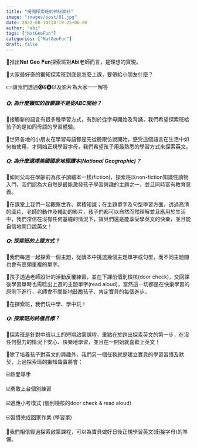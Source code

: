 ```yaml
---
title: "揭開探索班的神秘面紗"
image: "images/post/01.jpg"
date: 2022-08-14T18:19:25+06:00
author: "abi"
tags: ["NatGeoFun"]
categories: ["NatGeoFun"]
draft: false
---
```


🧸推出𝐍𝐚𝐭 𝐆𝐞𝐨 𝐅𝐮𝐧探索班對𝐀𝐛𝐢老師而言，是理想的實現。

🧐大家最好奇的獺知探索班到底是怎麼上課，要帶給小朋友什麼？

👉讓我們透過🅠&🅐以及影片為大家一一解答

##### 𝗤: 為什麼獺知的啟蒙課不是從ABC開始？

🔸接觸新的語言有很多種學習方式，有別於從字母開始及背誦，我們希望探索班給孩子的是如同母語的學習體驗。

🔹世界各地的小朋友在學習母語都是先從聽跟仿說開始，感受這個語言在生活中如何被使用，才開始正規學習字母，我們希望孩子用最熟悉的學習方式來探索英文。

##### 𝗤: 為什麼選擇美國國家地理讀本(National Geographic)？

🔸如同父母在學齡前為孩子讀繪本一樣(fiction)，探索班以non-fiction知識性讀物入門，我們認為大自然是最能激發孩子學習興趣的主題之一，並且同時富有教育意義。

🔹在課堂上我們一起觀察世界、累積知識；在主題單字及句型學習方面，透過高清的圖片、老師的動作及輔助的影片，孩子們都可以自然而然理解並且應用於生活中，我們深信在沒有任何基礎的情況下，寶貝們還是能享受學英文的快樂，並且能自信地開口說英文！

##### 𝗤: 探索班的上課方式？

🔸我們每週一起探索一個主題，從讀本中挑選幾個主題單字或句型，而不同主題間也會有高頻重複的單字。

🔹孩子透過老師設計的活動反覆練習，並在下課前個別檢核(door check)，交回課後學習單時也需唸出上週的主題單字(read aloud)，當然這一切都是在快樂學習的原則下進行，老師會不間斷地鼓勵孩子、肯定寶貝的每個進步。

🔸在探索班，我們玩中學、學中玩！

##### 𝗤: 探索班的終極目標？

🔸探索班是針對中班以上的短期啟蒙課程，重點在於跨出探索英文的第一步，在沒任何壓力的情況下安心、快樂地學習，並且在一開始就喜歡上英文！

🔹除了培養孩子對英文的興趣外，我們另一個任務就是建立寶貝的學習習慣及默契，上過探索班的獺知寶寶將會：

☑️熱愛舉手

☑️勇敢上台個別練習

☑️適應小考模式 (個別檢核的door check & read aloud)

☑️習慣完成回家作業 (學習單)

🙌我們相信經過探索啟蒙課程，可以為寶貝做好日後正規學習英文(銜接字母)的準備。